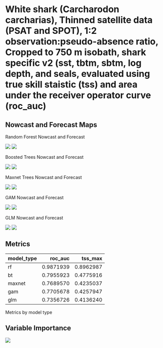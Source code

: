 White shark (Carcharodon carcharias), Thinned satellite data (PSAT and
SPOT), 1:2 observation:pseudo-absence ratio, Cropped to 750 m isobath,
shark specific v2 (sst, tbtm, sbtm, log depth, and seals, evaluated
using true skill staistic (tss) and area under the receiver operator
curve (roc_auc)
================

## Nowcast and Forecast Maps

Random Forest Nowcast and Forecast

![](../../../tidy_reports/versions/c21/100760/c21.100760.01_12_rf_compiled_casts.png)
![](../../../tidy_reports/versions/c21/100764/c21.100764.01_12_rf_compiled_casts.png)

Boosted Trees Nowcast and Forecast

![](../../../tidy_reports/versions/c21/100760/c21.100760.01_12_bt_compiled_casts.png)
![](../../../tidy_reports/versions/c21/100764/c21.100764.01_12_bt_compiled_casts.png)

Maxnet Trees Nowcast and Forecast

![](../../../tidy_reports/versions/c21/100760/c21.100760.01_12_maxent_compiled_casts.png)
![](../../../tidy_reports/versions/c21/100764/c21.100764.01_12_maxent_compiled_casts.png)

GAM Nowcast and Forecast

![](../../../tidy_reports/versions/c21/100760/c21.100760.01_12_gam_compiled_casts.png)
![](../../../tidy_reports/versions/c21/100764/c21.100764.01_12_gam_compiled_casts.png)

GLM Nowcast and Forecast

![](../../../tidy_reports/versions/c21/100760/c21.100760.01_12_glm_compiled_casts.png)
![](../../../tidy_reports/versions/c21/100764/c21.100764.01_12_glm_compiled_casts.png)

## Metrics

| model_type |   roc_auc |   tss_max |
|:-----------|----------:|----------:|
| rf         | 0.9871939 | 0.8962987 |
| bt         | 0.7955923 | 0.4775916 |
| maxnet     | 0.7689570 | 0.4235037 |
| gam        | 0.7705678 | 0.4257947 |
| glm        | 0.7356726 | 0.4136240 |

Metrics by model type

## Variable Importance

![](/mnt/ecocast/projects/koliveira/subprojects/carcharodon/workflows/tidy_md/versions/m21/10076/m21.10076_tidy_compiled_files/figure-gfm/variable_importance-1.png)<!-- -->
